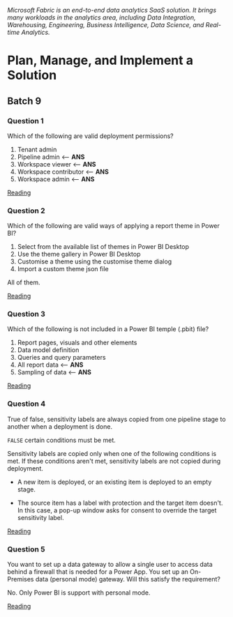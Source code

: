 _Microsoft Fabric is an end-to-end data analytics SaaS solution. It brings many workloads in the analytics area, including Data Integration, Warehousing, Engineering, Business Intelligence, Data Science, and Real-time Analytics._

# Plan, Manage, and Implement a Solution

## Batch 9

### Question 1

Which of the following are valid deployment permissions?

1. Tenant admin
2. Pipeline admin <-- **ANS**
3. Workspace viewer  <-- **ANS**
4. Workspace contributor <-- **ANS**
5. Workspace admin <-- **ANS**

[Reading](https://learn.microsoft.com/en-us/fabric/cicd/deployment-pipelines/understand-the-deployment-process)

### Question 2

Which of the following are valid ways of applying a report theme in Power BI?

1. Select from the available list of themes in Power BI Desktop
2. Use the theme gallery in Power BI Desktop
3. Customise a theme using the customise theme dialog
4. Import a custom theme json file

All of them.

[Reading](https://learn.microsoft.com/en-us/power-bi/create-reports/desktop-report-themes)

### Question 3

Which of the following is not included in a Power BI temple (.pbit) file?

1. Report pages, visuals and other elements
2. Data model definition
3. Queries and query parameters
4. All report data <-- **ANS**
5. Sampling of data <-- **ANS**

[Reading](https://learn.microsoft.com/en-us/power-bi/create-reports/desktop-templates)

### Question 4

True of false, sensitivity labels are always copied from one pipeline stage to another when a deployment is done.

`FALSE` certain conditions must be met.

Sensitivity labels are copied only when one of the following conditions is met. If these conditions aren't met, sensitivity labels are not copied during deployment.

* A new item is deployed, or an existing item is deployed to an empty stage.

* The source item has a label with protection and the target item doesn't. In this case, a pop-up window asks for consent to override the target sensitivity label.

[Reading](https://learn.microsoft.com/en-us/fabric/cicd/deployment-pipelines/understand-the-deployment-process)

### Question 5

You want to set up a data gateway to allow a single user to access data behind a firewall that is needed for a Power App. You set up an On-Premises data (personal mode) gateway. Will this satisfy the requirement?

No. Only Power BI is support with personal mode.

[Reading](https://learn.microsoft.com/en-us/data-integration/gateway/service-gateway-onprem)
